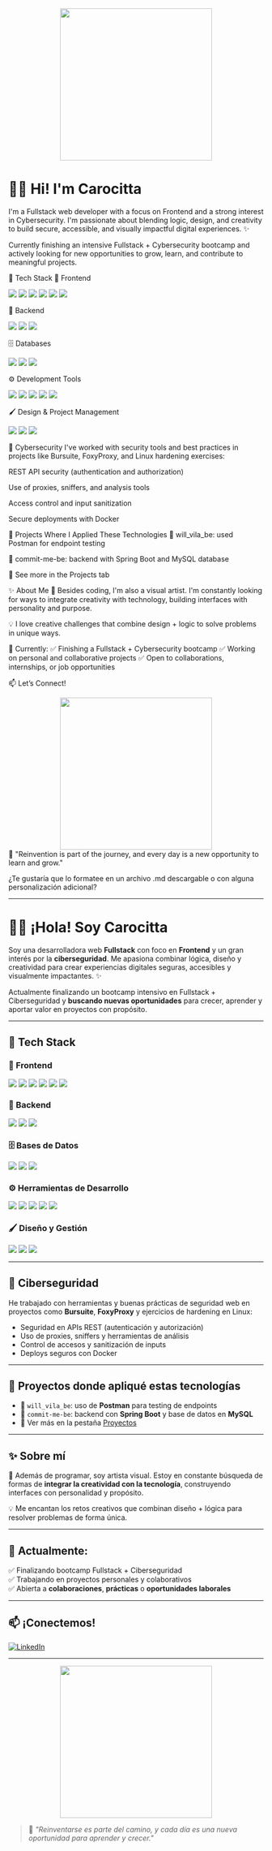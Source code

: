 <div align="center">
  <img src="https://media1.tenor.com/m/Wm4dRBIB4jsAAAAC/this-is-fine-it-crowd.gif" width="300"/>
</div>

# 👋🏻 Hi! I'm Carocitta

I'm a Fullstack web developer with a focus on Frontend and a strong interest in Cybersecurity. I'm passionate about blending logic, design, and creativity to build secure, accessible, and visually impactful digital experiences. ✨

Currently finishing an intensive Fullstack + Cybersecurity bootcamp and actively looking for new opportunities to grow, learn, and contribute to meaningful projects.

🧰 Tech Stack
🎨 Frontend
<p> <img src="https://img.shields.io/badge/JavaScript-F7DF1E?logo=javascript&logoColor=black&style=for-the-badge" /> <img src="https://img.shields.io/badge/React-20232A?logo=react&logoColor=61DAFB&style=for-the-badge" /> <img src="https://img.shields.io/badge/Vite-646CFF?logo=vite&logoColor=white&style=for-the-badge" /> <img src="https://img.shields.io/badge/Bootstrap-7952B3?logo=bootstrap&logoColor=white&style=for-the-badge" /> <img src="https://img.shields.io/badge/CSS3-1572B6?logo=css3&logoColor=white&style=for-the-badge" /> <img src="https://img.shields.io/badge/HTML5-E34F26?logo=html5&logoColor=white&style=for-the-badge" /> </p>
🧪 Backend
<p> <img src="https://img.shields.io/badge/Java-007396?logo=java&logoColor=white&style=for-the-badge" /> <img src="https://img.shields.io/badge/SpringBoot-6DB33F?logo=springboot&logoColor=white&style=for-the-badge" /> <img src="https://img.shields.io/badge/Node.js-339933?logo=node.js&logoColor=white&style=for-the-badge" /> </p>
🗄️ Databases
<p> <img src="https://img.shields.io/badge/MySQL-4479A1?logo=mysql&logoColor=white&style=for-the-badge" /> <img src="https://img.shields.io/badge/PostgreSQL-4169E1?logo=postgresql&logoColor=white&style=for-the-badge" /> <img src="https://img.shields.io/badge/pgAdmin4-008bb9?style=for-the-badge" /> </p>
⚙️ Development Tools
<p> <img src="https://img.shields.io/badge/Postman-FF6C37?logo=postman&logoColor=white&style=for-the-badge" /> <img src="https://img.shields.io/badge/Docker-2496ED?logo=docker&logoColor=white&style=for-the-badge" /> <img src="https://img.shields.io/badge/Git-F05032?logo=git&logoColor=white&style=for-the-badge" /> <img src="https://img.shields.io/badge/Linux-FCC624?logo=linux&logoColor=black&style=for-the-badge" /> <img src="https://img.shields.io/badge/VSCode-007ACC?logo=visual-studio-code&logoColor=white&style=for-the-badge" /> </p>
🖌️ Design & Project Management
<p> <img src="https://img.shields.io/badge/Figma-F24E1E?logo=figma&logoColor=white&style=for-the-badge" /> <img src="https://img.shields.io/badge/Jira-0052CC?logo=jira&logoColor=white&style=for-the-badge" /> <img src="https://img.shields.io/badge/Trello-0052CC?logo=trello&logoColor=white&style=for-the-badge" /> </p>
🔐 Cybersecurity
I've worked with security tools and best practices in projects like Bursuite, FoxyProxy, and Linux hardening exercises:

REST API security (authentication and authorization)

Use of proxies, sniffers, and analysis tools

Access control and input sanitization

Secure deployments with Docker

🧩 Projects Where I Applied These Technologies
🛒 will_vila_be: used Postman for endpoint testing

📌 commit-me-be: backend with Spring Boot and MySQL database

🎯 See more in the Projects tab

✨ About Me
🎨 Besides coding, I'm also a visual artist. I'm constantly looking for ways to integrate creativity with technology, building interfaces with personality and purpose.

💡 I love creative challenges that combine design + logic to solve problems in unique ways.

📍 Currently:
✅ Finishing a Fullstack + Cybersecurity bootcamp
✅ Working on personal and collaborative projects
✅ Open to collaborations, internships, or job opportunities

📫 Let’s Connect!


<div align="center"> <img src="https://github.com/user-attachments/assets/7c333317-db32-43a3-b067-ca1df4806cb2" width="300"/> </div>
💬 "Reinvention is part of the journey, and every day is a new opportunity to learn and grow."

¿Te gustaría que lo formatee en un archivo .md descargable o con alguna personalización adicional?

------------------------------------------------------------------------

# 👋🏻 ¡Hola! Soy Carocitta

Soy una desarrolladora web **Fullstack** con foco en **Frontend** y un gran interés por la **ciberseguridad**. Me apasiona combinar lógica, diseño y creatividad para crear experiencias digitales seguras, accesibles y visualmente impactantes. ✨
 
Actualmente finalizando un bootcamp intensivo en Fullstack + Ciberseguridad y **buscando nuevas oportunidades** para crecer, aprender y aportar valor en proyectos con propósito.

---

## 🧰 Tech Stack

### 🎨 Frontend
<p>
  <img src="https://img.shields.io/badge/JavaScript-F7DF1E?logo=javascript&logoColor=black&style=for-the-badge" />
  <img src="https://img.shields.io/badge/React-20232A?logo=react&logoColor=61DAFB&style=for-the-badge" />
  <img src="https://img.shields.io/badge/Vite-646CFF?logo=vite&logoColor=white&style=for-the-badge" />
  <img src="https://img.shields.io/badge/Bootstrap-7952B3?logo=bootstrap&logoColor=white&style=for-the-badge" />
  <img src="https://img.shields.io/badge/CSS3-1572B6?logo=css3&logoColor=white&style=for-the-badge" />
  <img src="https://img.shields.io/badge/HTML5-E34F26?logo=html5&logoColor=white&style=for-the-badge" />
</p>

### 🧪 Backend
<p>
  <img src="https://img.shields.io/badge/Java-007396?logo=java&logoColor=white&style=for-the-badge" />
  <img src="https://img.shields.io/badge/SpringBoot-6DB33F?logo=springboot&logoColor=white&style=for-the-badge" />
  <img src="https://img.shields.io/badge/Node.js-339933?logo=node.js&logoColor=white&style=for-the-badge" />
</p>

### 🗄️ Bases de Datos
<p>
  <img src="https://img.shields.io/badge/MySQL-4479A1?logo=mysql&logoColor=white&style=for-the-badge" />
  <img src="https://img.shields.io/badge/PostgreSQL-4169E1?logo=postgresql&logoColor=white&style=for-the-badge" />
  <img src="https://img.shields.io/badge/pgAdmin4-008bb9?style=for-the-badge" />
</p>

### ⚙️ Herramientas de Desarrollo
<p>
  <img src="https://img.shields.io/badge/Postman-FF6C37?logo=postman&logoColor=white&style=for-the-badge" />
  <img src="https://img.shields.io/badge/Docker-2496ED?logo=docker&logoColor=white&style=for-the-badge" />
  <img src="https://img.shields.io/badge/Git-F05032?logo=git&logoColor=white&style=for-the-badge" />
  <img src="https://img.shields.io/badge/Linux-FCC624?logo=linux&logoColor=black&style=for-the-badge" />
  <img src="https://img.shields.io/badge/VSCode-007ACC?logo=visual-studio-code&logoColor=white&style=for-the-badge" />
</p>

### 🖌️ Diseño y Gestión
<p>
  <img src="https://img.shields.io/badge/Figma-F24E1E?logo=figma&logoColor=white&style=for-the-badge" />
  <img src="https://img.shields.io/badge/Jira-0052CC?logo=jira&logoColor=white&style=for-the-badge" />
  <img src="https://img.shields.io/badge/Trello-0052CC?logo=trello&logoColor=white&style=for-the-badge" />
</p>

---

## 🔐 Ciberseguridad
He trabajado con herramientas y buenas prácticas de seguridad web en proyectos como **Bursuite**, **FoxyProxy** y ejercicios de hardening en Linux:

- Seguridad en APIs REST (autenticación y autorización)
- Uso de proxies, sniffers y herramientas de análisis
- Control de accesos y sanitización de inputs
- Deploys seguros con Docker

---

## 🧩 Proyectos donde apliqué estas tecnologías

- 🛒 `will_vila_be`: uso de **Postman** para testing de endpoints  
- 📌 `commit-me-be`: backend con **Spring Boot** y base de datos en **MySQL**
- 🎯 Ver más en la pestaña [Proyectos](https://github.com/Carocitta?tab=repositories)

---

## ✨ Sobre mí

🎨 Además de programar, soy artista visual. Estoy en constante búsqueda de formas de **integrar la creatividad con la tecnología**, construyendo interfaces con personalidad y propósito.

💡 Me encantan los retos creativos que combinan diseño + lógica para resolver problemas de forma única.

---

## 📍 Actualmente:

✅ Finalizando bootcamp Fullstack + Ciberseguridad  
✅ Trabajando en proyectos personales y colaborativos  
✅ Abierta a **colaboraciones**, **prácticas** o **oportunidades laborales**  

---

## 📫 ¡Conectemos!

[![LinkedIn](https://img.shields.io/badge/-Carolina%20Mas-blue?logo=Linkedin&logoColor=white&style=for-the-badge)](https://www.linkedin.com/in/carolina-mas/)

---

<div align="center">
  <img src="https://github.com/user-attachments/assets/7c333317-db32-43a3-b067-ca1df4806cb2" width="300"/>
</div>

> 💬 *"Reinventarse es parte del camino, y cada día es una nueva oportunidad para aprender y crecer."*


